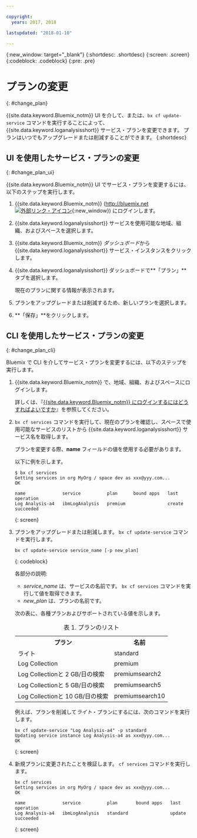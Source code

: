 ```yaml
---

copyright:
  years: 2017, 2018

lastupdated: "2018-01-10"

---
```



{:new_window: target="_blank"}
{:shortdesc: .shortdesc}
{:screen: .screen}
{:codeblock: .codeblock}
{:pre: .pre}


# プランの変更
{: #change_plan}

{{site.data.keyword.Bluemix_notm}} UI を介して、または、`bx cf update-service` コマンドを実行することによって、{{site.data.keyword.loganalysisshort}} サービス・プランを変更できます。 プランはいつでもアップグレードまたは削減することができます。
{:shortdesc}

## UI を使用したサービス・プランの変更
{: #change_plan_ui}

{{site.data.keyword.Bluemix_notm}} UI でサービス・プランを変更するには、以下のステップを実行します。

1. {{site.data.keyword.Bluemix_notm}} ([http://bluemix.net ![外部リンク・アイコン](../../../icons/launch-glyph.svg "外部リンク・アイコン")](http://bluemix.net){:new_window}) にログインします。 

2. {{site.data.keyword.loganalysisshort}} サービスを使用可能な地域、組織、およびスペースを選択します。  

3. {{site.data.keyword.Bluemix_notm}} *ダッシュボード*から {{site.data.keyword.loganalysisshort}} サービス・インスタンスをクリックします。 
    
4. {{site.data.keyword.loganalysisshort}} ダッシュボードで**「プラン」**タブを選択します。

    現在のプランに関する情報が表示されます。
	
5. プランをアップグレードまたは削減するため、新しいプランを選択します。 

6. **「保存」**をクリックします。




## CLI を使用したサービス・プランの変更
{: #change_plan_cli}

Bluemix で CLI を介してサービス・プランを変更するには、以下のステップを実行します。

1. {{site.data.keyword.Bluemix_notm}} で、地域、組織、およびスペースにログインします。 

    詳しくは、『[{{site.data.keyword.Bluemix_notm}} にログインするにはどうすればよいですか](/docs/services/CloudLogAnalysis/qa/cli_qa.html#login)』を参照してください。
	
2. `bx cf services` コマンドを実行して、現在のプランを確認し、スペースで使用可能なサービスのリストから {{site.data.keyword.loganalysisshort}} サービス名を取得します。 

    プランを変更する際、**name** フィールドの値を使用する必要があります。 

    以下に例を示します。
	
	```
	$ bx cf services
    Getting services in org MyOrg / space dev as xxx@yyy.com...
    OK
    
    name              service          plan      bound apps   last operation
    Log Analysis-a4   ibmLogAnalysis   premium                create succeeded
    ```
	{: screen}
    
3. プランをアップグレードまたは削減します。 `bx cf update-service` コマンドを実行します。
    
	```
	bx cf update-service service_name [-p new_plan]
	```
	{: codeblock}
	
	各部分の説明: 
	
	* *service_name* は、サービスの名前です。 `bx cf services` コマンドを実行して値を取得できます。
	* *new_plan* は、プランの名前です。
	
	次の表に、各種プランおよびサポートされている値を示します。
	
	<table>
	  <caption>表 1. プランのリスト</caption>
	  <tr>
	    <th>プラン</th>
	    <th>名前</th>
	  </tr>
	  <tr>
	    <td>ライト</td>
	    <td>standard</td>
	  </tr>
	  <tr>
	    <td>Log Collection</td>
	    <td>premium</td>
	  </tr>
	  <tr>
	    <td>Log Collectionと 2 GB/日の検索</td>
	    <td>premiumsearch2</td>
	  </tr>
	  <tr>
	    <td>Log Collectionと 5 GB/日の検索</td>
	    <td>premiumsearch5</td>
	  </tr>
	  <tr>
	    <td>Log Collectionと 10 GB/日の検索</td>
	    <td>premiumsearch10</td>
	  </tr>
	</table>
	
	例えば、プランを削減して*ライト*・プランにするには、次のコマンドを実行します。
	
	```
	bx cf update-service "Log Analysis-a4" -p standard
    Updating service instance Log Analysis-a4 as xxx@yyy.com...
    OK
	```
	{: screen}

4. 新規プランに変更されたことを検証します。 `cf services` コマンドを実行します。

    ```
	bx cf services
    Getting services in org MyOrg / space dev as xxx@yyy.com...
    OK

    name              service          plan       bound apps   last operation
    Log Analysis-a4   ibmLogAnalysis   standard                update succeeded
	```
	{: screen}






